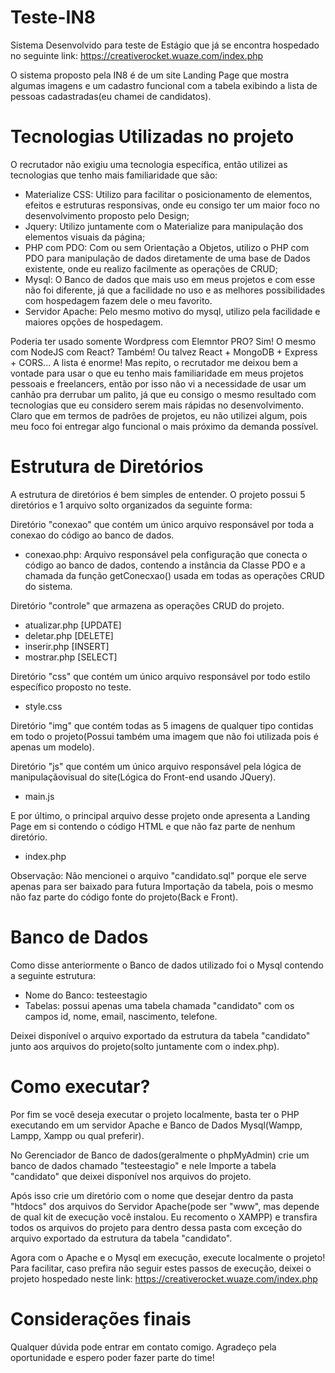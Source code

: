 # Teste-IN8
Sistema Desenvolvido para teste de Estágio que já se encontra hospedado no seguinte link: https://creativerocket.wuaze.com/index.php

O sistema proposto pela IN8 é de um site Landing Page que mostra algumas imagens e um cadastro funcional com a tabela exibindo a lista de pessoas cadastradas(eu chamei de candidatos).

# Tecnologias Utilizadas no projeto
O recrutador não exigiu uma tecnologia específica, então utilizei as tecnologias que tenho mais familiaridade que são:
  - Materialize CSS: Utilizo para facilitar o posicionamento de elementos, efeitos e estruturas responsivas, onde eu consigo ter um maior foco no desenvolvimento proposto pelo Design;
  - Jquery: Utilizo juntamente com o Materialize para manipulação dos elementos visuais da página;
  - PHP com PDO: Com ou sem Orientação a Objetos, utilizo o PHP com PDO para manipulação de dados diretamente de uma base de Dados existente, onde eu realizo facilmente as operações de CRUD;
  - Mysql: O Banco de dados que mais uso em meus projetos e com esse não foi diferente, já que a facilidade no uso e as melhores possibilidades com hospedagem fazem dele o meu favorito.
  - Servidor Apache: Pelo mesmo motivo do mysql, utilizo pela facilidade e maiores opções de hospedagem.

Poderia ter usado somente Wordpress com Elemntor PRO? Sim! O mesmo com NodeJS com React? Também! Ou talvez React + MongoDB + Express + CORS... A lista é enorme! Mas repito, o recrutador me deixou bem a vontade para usar o que eu tenho mais familiaridade em meus projetos pessoais e freelancers, então por isso não vi a necessidade de usar um canhão pra derrubar um palito, já que eu consigo o mesmo resultado com tecnologias que eu considero serem mais rápidas no desenvolvimento. Claro que em termos de padrões de projetos, eu não utilizei algum, pois meu foco foi entregar algo funcional o mais próximo da demanda possível.

# Estrutura de Diretórios
A estrutura de diretórios é bem simples de entender. O projeto possui 5 diretórios e 1 arquivo solto organizados da seguinte forma:

Diretório "conexao" que contém um único arquivo responsável por toda a conexao do código ao banco de dados.
  - conexao.php: Arquivo responsável pela configuração que conecta o código ao banco de dados, contendo a instância da Classe PDO e a chamada da função getConecxao() usada em todas as operações CRUD do sistema.

Diretório "controle" que armazena as operações CRUD do projeto.
  -  atualizar.php [UPDATE]
  -  deletar.php [DELETE]
  -  inserir.php [INSERT]
  -  mostrar.php [SELECT]

Diretório "css" que contém um único arquivo responsável por todo estilo específico proposto no teste.
  - style.css

Diretório "img" que contém todas as 5 imagens de qualquer tipo contidas em todo o projeto(Possui também uma imagem que não foi utilizada pois é apenas um modelo).

Diretório "js" que contém um único arquivo responsável pela lógica de manipulaçãovisual do site(Lógica do Front-end usando JQuery).
  - main.js

E por último, o principal arquivo desse projeto onde apresenta a Landing Page em si contendo o código HTML e que não faz parte de nenhum diretório.
  - index.php

Observação: Não mencionei o arquivo "candidato.sql" porque ele serve apenas para ser baixado para futura Importação da tabela, pois o mesmo não faz parte do código fonte do projeto(Back e Front).

# Banco de Dados
Como disse anteriormente o Banco de dados utilizado foi o Mysql contendo a seguinte estrutura:
  - Nome do Banco: testeestagio
  - Tabelas: possui apenas uma tabela chamada "candidato" com os campos id, nome, email, nascimento, telefone.

Deixei disponível o arquivo exportado da estrutura da tabela "candidato" junto aos arquivos do projeto(solto juntamente com o index.php).

# Como executar?
Por fim se você deseja executar o projeto localmente, basta ter o PHP executando em um servidor Apache e Banco de Dados Mysql(Wampp, Lampp, Xampp ou qual preferir).

No Gerenciador de Banco de dados(geralmente o phpMyAdmin) crie um banco de dados chamado "testeestagio" e nele Importe a tabela "candidato" que deixei disponível nos arquivos do projeto. 

Após isso crie um diretório com o nome que desejar dentro da pasta "htdocs" dos arquivos do Servidor Apache(pode ser "www", mas depende de qual kit de execução você instalou. Eu recomento o XAMPP) e transfira todos os arquivos do projeto para dentro dessa pasta com exceção do arquivo exportado da estrutura da tabela "candidato". 

Agora com o Apache e o Mysql em execução, execute localmente o projeto! Para facilitar, caso prefira não seguir estes passos de execução, deixei o projeto hospedado neste link: https://creativerocket.wuaze.com/index.php

# Considerações finais
Qualquer dúvida pode entrar em contato comigo. Agradeço pela oportunidade e espero poder fazer parte do time!
